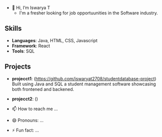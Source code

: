 - 👋 Hi, I’m Iswarya T
    - I'm a fresher looking for job opportuunities in the Software industry.
## Skills
- **Languages**: Java, HTML, CSS, Javascript
- **Framework**: React
- **Tools**:  SQL
## Projects
- **projecct1**: (https://github.com/iswaryat2708/studentdatabase-project) Built using Java and SQL a student management software showcasing both frontened and backened.
- **projecct2**: ()

- 📫 How to reach me ...
- 😄 Pronouns: ...
- ⚡ Fun fact: ...

<!---
iswaryat2708/iswaryat2708 is a ✨ special ✨ repository because its `README.md` (this file) appears on your GitHub profile.
You can click the Preview link to take a look at your changes.
--->
